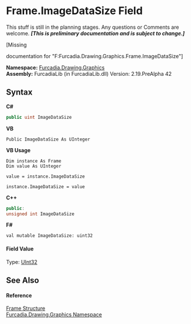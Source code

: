 # Frame.ImageDataSize Field
This stuff is still in the planning stages. Any questions or Comments are welcome. _**\[This is preliminary documentation and is subject to change.\]**_

\[Missing <summary> documentation for "F:Furcadia.Drawing.Graphics.Frame.ImageDataSize"\]

**Namespace:**&nbsp;<a href="N_Furcadia_Drawing_Graphics">Furcadia.Drawing.Graphics</a><br />**Assembly:**&nbsp;FurcadiaLib (in FurcadiaLib.dll) Version: 2.19.PreAlpha 42

## Syntax

**C#**<br />
``` C#
public uint ImageDataSize
```

**VB**<br />
``` VB
Public ImageDataSize As UInteger
```

**VB Usage**<br />
``` VB Usage
Dim instance As Frame
Dim value As UInteger

value = instance.ImageDataSize

instance.ImageDataSize = value
```

**C++**<br />
``` C++
public:
unsigned int ImageDataSize
```

**F#**<br />
``` F#
val mutable ImageDataSize: uint32
```


#### Field Value
Type: <a href="http://msdn2.microsoft.com/en-us/library/ctys3981" target="_blank">UInt32</a>

## See Also


#### Reference
<a href="T_Furcadia_Drawing_Graphics_Frame">Frame Structure</a><br /><a href="N_Furcadia_Drawing_Graphics">Furcadia.Drawing.Graphics Namespace</a><br />
